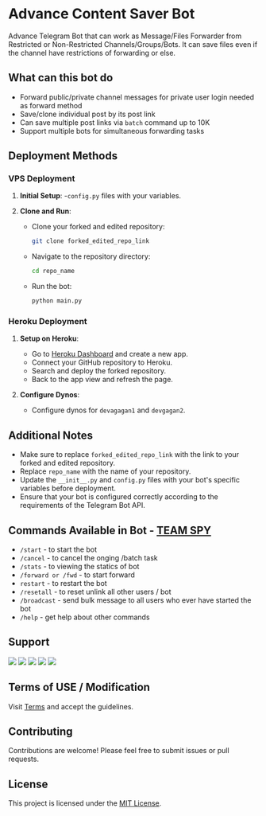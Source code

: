 # Advance Content Saver Bot

Advance Telegram Bot that can work as Message/Files Forwarder from Restricted or Non-Restricted Channels/Groups/Bots. It can save files even if the channel have restrictions of forwarding or else.

## What can this bot do
- Forward public/private channel messages for private user login needed as forward method
- Save/clone individual post by its post link
- Can save multiple post links via `batch` command up to 10K
- Support multiple bots for simultaneous forwarding tasks
## Deployment Methods

### VPS Deployment

1. **Initial Setup**:
   -`config.py` files with your variables.

2. **Clone and Run**:
   - Clone your forked and edited repository:
     ```bash
     git clone forked_edited_repo_link
     ```
   - Navigate to the repository directory:
     ```bash
     cd repo_name
     ```
   - Run the bot:
     ```bash
     python main.py
     ```

### Heroku Deployment

1. **Setup on Heroku**:
   - Go to [Heroku Dashboard](https://dashboard.heroku.com) and create a new app.
   - Connect your GitHub repository to Heroku.
   - Search and deploy the forked repository.
   - Back to the app view and refresh the page.

2. **Configure Dynos**:
   - Configure dynos for `devagagan1` and `devgagan2`.

## Additional Notes

- Make sure to replace `forked_edited_repo_link` with the link to your forked and edited repository.
- Replace `repo_name` with the name of your repository.
- Update the `__init__.py` and `config.py` files with your bot's specific variables before deployment.
- Ensure that your bot is configured correctly according to the requirements of the Telegram Bot API.

## Commands Available in Bot - [TEAM SPY](https://t.me/dev_gagan)

- ```/start``` - to start the bot
- ```/cancel``` - to cancel the onging /batch task
- ```/stats``` - to viewing the statics of bot
- `/forward or /fwd` - to start forward
- `restart` - to restart the bot
- `/resetall` - to reset unlink all other users / bot
- `/broadcast` - send bulk message to all users who ever have started the bot
- `/help` - get help about other commands

## Support

[<img src="https://img.icons8.com/ios/50/000000/instagram-new.png"/>](https://instagram.com/devagagn.in)
[<img src="https://img.icons8.com/ios/50/000000/youtube.png"/>](https://youtube.com/@dev_gagan)
[<img src="https://img.icons8.com/ios/50/000000/telegram-app.png"/>](https://t.me/dev_gagan)
[<img src="https://img.icons8.com/ios/50/000000/github--v1.png"/>](https://github.com/devgaganin)
[<img src="https://img.icons8.com/ios/50/000000/domain--v1.png"/>](https://devgagan.in)

## Terms of USE / Modification 
Visit [Terms](https://github.com/devgaganin/Save-Restricted-Content-Bot-Repo/blob/main/TERMS_OF_USE.md) and accept the guidelines.

## Contributing

Contributions are welcome! Please feel free to submit issues or pull requests.

## License

This project is licensed under the [MIT License](LICENSE).
